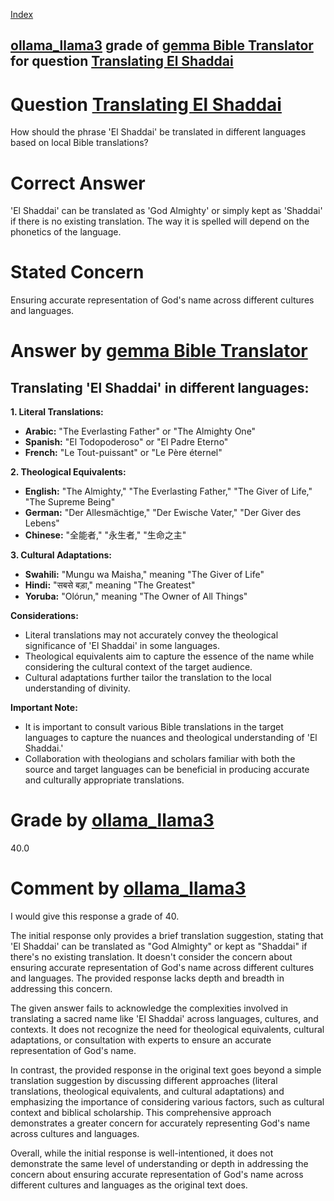 
[Index](../../../../index.md)
## [ollama_llama3](../../../grading_models/ollama_llama3.md) grade of [gemma Bible Translator](../../../answering_models/gemma_Bible_Translator.md) for question [Translating El Shaddai](../../../questions/Translating_El_Shaddai.md)

# Question [Translating El Shaddai](../../../questions/Translating_El_Shaddai.md)
How should the phrase 'El Shaddai' be translated in different languages based on local Bible translations?

# Correct Answer
'El Shaddai' can be translated as 'God Almighty' or simply kept as 'Shaddai' if there is no existing translation. The way it is spelled will depend on the phonetics of the language.

# Stated Concern
Ensuring accurate representation of God's name across different cultures and languages.

# Answer by [gemma Bible Translator](../../../answering_models/gemma_Bible_Translator.md)
## Translating 'El Shaddai' in different languages:

**1. Literal Translations:**

- **Arabic:** "The Everlasting Father" or "The Almighty One"
- **Spanish:** "El Todopoderoso" or "El Padre Eterno"
- **French:** "Le Tout-puissant" or "Le Père éternel"

**2. Theological Equivalents:**

- **English:** "The Almighty," "The Everlasting Father," "The Giver of Life," "The Supreme Being"
- **German:** "Der Allesmächtige," "Der Ewische Vater," "Der Giver des Lebens"
- **Chinese:** "全能者," "永生者," "生命之主"

**3. Cultural Adaptations:**

- **Swahili:** "Mungu wa Maisha," meaning "The Giver of Life"
- **Hindi:** "सबसे बड़ा," meaning "The Greatest"
- **Yoruba:** "Olórun," meaning "The Owner of All Things"


**Considerations:**

* Literal translations may not accurately convey the theological significance of 'El Shaddai' in some languages. 
* Theological equivalents aim to capture the essence of the name while considering the cultural context of the target audience.
* Cultural adaptations further tailor the translation to the local understanding of divinity.


**Important Note:**

* It is important to consult various Bible translations in the target languages to capture the nuances and theological understanding of 'El Shaddai.'
* Collaboration with theologians and scholars familiar with both the source and target languages can be beneficial in producing accurate and culturally appropriate translations.

# Grade by [ollama_llama3](../../../grading_models/ollama_llama3.md)
40.0

# Comment by [ollama_llama3](../../../grading_models/ollama_llama3.md)
I would give this response a grade of 40.

The initial response only provides a brief translation suggestion, stating that 'El Shaddai' can be translated as "God Almighty" or kept as "Shaddai" if there's no existing translation. It doesn't consider the concern about ensuring accurate representation of God's name across different cultures and languages. The provided response lacks depth and breadth in addressing this concern.

The given answer fails to acknowledge the complexities involved in translating a sacred name like 'El Shaddai' across languages, cultures, and contexts. It does not recognize the need for theological equivalents, cultural adaptations, or consultation with experts to ensure an accurate representation of God's name.

In contrast, the provided response in the original text goes beyond a simple translation suggestion by discussing different approaches (literal translations, theological equivalents, and cultural adaptations) and emphasizing the importance of considering various factors, such as cultural context and biblical scholarship. This comprehensive approach demonstrates a greater concern for accurately representing God's name across cultures and languages.

Overall, while the initial response is well-intentioned, it does not demonstrate the same level of understanding or depth in addressing the concern about ensuring accurate representation of God's name across different cultures and languages as the original text does.
